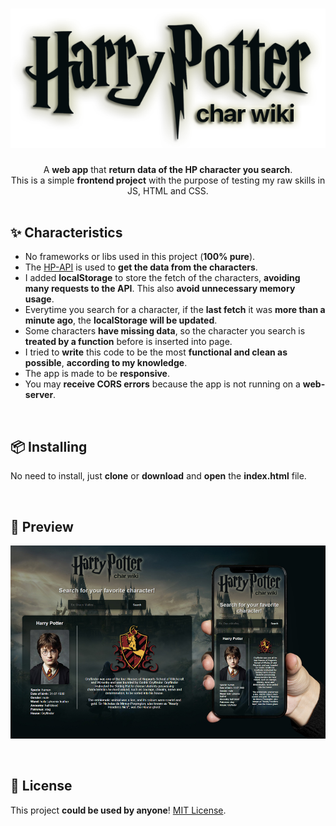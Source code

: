 <h1 align="center"><img src="https://raw.githubusercontent.com/daavsantos/hp-char-wiki/main/img/logo.png"></h1>

<p align="center">A <b>web app</b> that <b>return data of the HP character you search</b>. </br>
This is a simple <b>frontend project</b> with the purpose of testing my raw skills in JS, HTML and CSS.</b></br>


</br>

<h2>✨ Characteristics</h2>
<ul>
  <li>No frameworks or libs used in this project (<b>100% pure</b>).</li>
  <li>The <a href="https://github.com/KostaSav/hp-api">HP-API</a> is used to <b>get the data from the characters</b>.</li>
  <li> I added <b>localStorage</b> to store the fetch of the characters, <b>avoiding many requests to the API</b>. This also <b>avoid unnecessary memory usage</b>.</li>
  <li> Everytime you search for a character, if the <b>last fetch</b> it was <b>more than a minute ago</b>, the <b>localStorage will be updated</b>.</li>
  <li>Some characters <b>have missing data</b>, so the character you search is <b>treated by a function</b> before is inserted into page.</li>
  <li>I tried to <b>write</b> this code to be the most <b>functional and clean as possible</b>, <b>according to my knowledge</b>.</li>
  <li>The app is made to be <b>responsive</b>.</li>
  <li>You may <b>receive CORS errors</b> because the app is not running on a <b>web-server</b>.</li>
</ul>

</br>

<h2>📦 Installing</h2>
<p>No need to install, just <b>clone</b> or <b>download</b> and <b>open</b> the <b>index.html</b> file.</p>

</br>

<h2>👀 Preview</h2>
<p align="center"><img src="https://raw.githubusercontent.com/daavsantos/hp-char-wiki/main/img/previews/readme-preview.jpg"></p>


</br>

<h2>📄 License</h2>
<p>This project <b>could be used by anyone</b>! <a href="https://github.com/daavsantos/hp-char-wiki/blob/main/LICENSE">MIT License</a>.</p>
